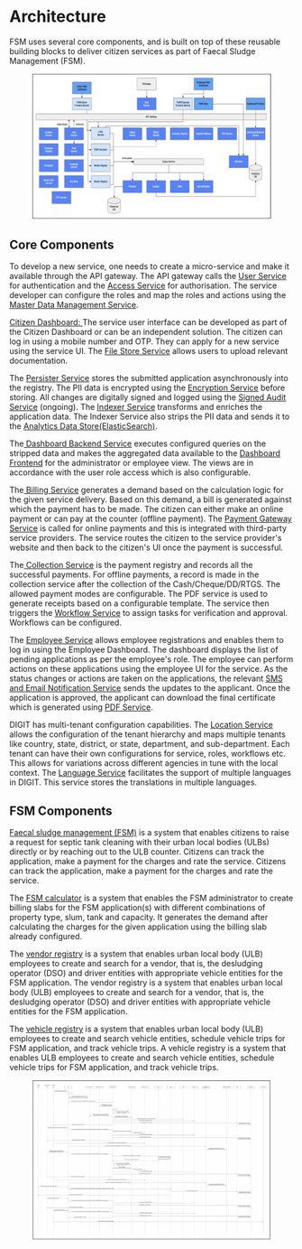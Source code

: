 # Architecture

FSM uses several core components, and is built on top of these reusable building blocks to deliver citizen services as part of Faecal Sludge Management (FSM).

<figure><img src="../.gitbook/assets/Screenshot 2023-05-18 at 9.23.31 AM.png" alt=""><figcaption></figcaption></figure>

## Core Components

To develop a new service, one needs to create a micro-service and make it available through the API gateway. The API gateway calls the [User Service](https://core.digit.org/platform/core-services/user-services) for authentication and the [Access Service](https://core.digit.org/platform/core-services/access-control-services) for authorisation. The service developer can configure the roles and map the roles and actions using the [Master Data Management Service](https://core.digit.org/platform/core-services/mdms-master-data-management-service).

[Citizen Dashboard: ](https://core.digit.org/guides/developer-guide/ui-developer-guide/citizen-module-setup)The service user interface can be developed as part of the Citizen Dashboard or can be an independent solution. The citizen can log in using a mobile number and OTP. They can apply for a new service using the service UI. The [File Store Service](https://core.digit.org/platform/core-services/filestore-service) allows users to upload relevant documentation.

The [Persister Service](https://core.digit.org/platform/core-services/persister-service) stores the submitted application asynchronously into the registry. The PII data is encrypted using the [Encryption Service](https://core.digit.org/platform/core-services/encryption-service) before storing. All changes are digitally signed and logged using the [Signed Audit Service](https://core.digit.org/focus-areas/data-security/signed-data-audit) (ongoing). The [Indexer Service](https://core.digit.org/platform/core-services/indexer-service) transforms and enriches the application data. The Indexer Service also strips the PII data and sends it to the [Analytics Data Store(ElasticSearch)](https://core.digit.org/guides/operations-guide/availability/backbone-services/elastic-search).

The[ Dashboard Backend Service](https://urban.digit.org/platform/configure-digit/services-overview/business-services/dashboard-analytics-backend) executes configured queries on the stripped data and makes the aggregated data available to the [Dashboard Frontend](https://core.digit.org/guides/operations-guide/availability/dss-dashboard) for the administrator or employee view. The views are in accordance with the user role access which is also configurable.

The[ Billing Service](https://urban.digit.org/platform/configure-digit/services-overview/business-services/billing-service) generates a demand based on the calculation logic for the given service delivery. Based on this demand, a bill is generated against which the payment has to be made. The citizen can either make an online payment or can pay at the counter (offline payment). The [Payment Gateway Service](https://core.digit.org/platform/core-services/payment-gateway-service) is called for online payments and this is integrated with third-party service providers. The service routes the citizen to the service provider's website and then back to the citizen's UI once the payment is successful.

The[ Collection Service](https://urban.digit.org/platform/configure-digit/services-overview/business-services/collection-service/collection-service-v2) is the payment registry and records all the successful payments. For offline payments, a record is made in the collection service after the collection of the Cash/Cheque/DD/RTGS. The allowed payment modes are configurable. The PDF service is used to generate receipts based on a configurable template. The service then triggers the [Workflow Service](https://core.digit.org/platform/core-services/workflow-service) to assign tasks for verification and approval. Workflows can be configured.&#x20;

The [Employee Service](https://core.digit.org/guides/developer-guide/ui-developer-guide/employee-module-setup) allows employee registrations and enables them to log in using the Employee Dashboard. The dashboard displays the list of pending applications as per the employee's role. The employee can perform actions on these applications using the employee UI for the service. As the status changes or actions are taken on the applications, the relevant [SMS and Email Notification Service](https://core.digit.org/platform/core-services/sms-notification-service) sends the updates to the applicant. Once the application is approved, the applicant can download the final certificate which is generated using [PDF Service](https://core.digit.org/platform/core-services/pdf-generation-service).

DIGIT has multi-tenant configuration capabilities. The [Location Service](https://core.digit.org/platform/core-services/location-services) allows the configuration of the tenant hierarchy and maps multiple tenants like country, state, district, or state, department, and sub-department. Each tenant can have their own configurations for service, roles, workflows etc. This allows for variations across different agencies in tune with the local context. The [Language Service](https://core.digit.org/platform/core-services/localization-service) facilitates the support of multiple languages in DIGIT. This service stores the translations in multiple languages.

## FSM Components

[Faecal sludge management (FSM)](https://sanitation.digit.org/products/faecal-sludge-management-fsm/fsm-core-service-configuration) is a system that enables citizens to raise a request for septic tank cleaning with their urban local bodies (ULBs) directly or by reaching out to the ULB counter. Citizens can track the application, make a payment for the charges and rate the service. Citizens can track the application, make a payment for the charges and rate the service.

The [FSM calculator](https://sanitation.digit.org/products/faecal-sludge-management-fsm/fsm-core-service-configuration/fsm-calculator) is a system that enables the FSM administrator to create billing slabs for the FSM application(s) with different combinations of property type, slum, tank and capacity. It generates the demand after calculating the charges for the given application using the billing slab already configured.

The [vendor registry](https://sanitation.digit.org/products/faecal-sludge-management-fsm/fsm-core-service-configuration/fsm-vendor-registry) is a system that enables urban local body (ULB) employees to create and search for a vendor, that is, the desludging operator (DSO) and driver entities with appropriate vehicle entities for the FSM application. The vendor registry is a system that enables urban local body (ULB)  employees to create and search for a vendor, that is, the desludging operator (DSO) and driver entities with appropriate vehicle entities for the FSM application.

The [vehicle registry](https://sanitation.digit.org/products/faecal-sludge-management-fsm/fsm-core-service-configuration/fsm-vehicle-registry) is a system that enables urban local body (ULB) employees to create and search vehicle entities, schedule vehicle trips for FSM application, and track vehicle trips. A vehicle registry is a system that enables ULB employees to create and search vehicle entities, schedule vehicle trips for FSM application, and track vehicle trips.

<figure><img src="../.gitbook/assets/Screenshot 2023-05-18 at 9.26.20 AM.png" alt=""><figcaption></figcaption></figure>
